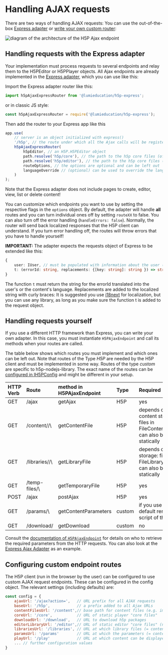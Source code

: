 # Handling AJAX requests

There are two ways of handling AJAX requests: You can use the out-of-the-box
[Express adapter](ajax-endpoints.md#handling-requests-with-the-express-adapter)
or [write your own custom router](ajax-endpoints.md#handling-requests-yourself):

![diagram of the architecture of the H5P Ajax
endpoint](ajax-endpoint-architecture.svg)

## Handling requests with the Express adapter

Your implementation must process requests to several endpoints and relay them to
the H5PEditor or H5PPlayer objects. All Ajax endpoints are already implemented
in the [Express
adapter](/packages/h5p-express/build/H5PAjaxRouter/H5PAjaxExpressRouter.d.ts),
which you can use like this:

Import the Express adapter router like this:

```typescript
import h5pAjaxExpressRouter from '@lumieducation/h5p-express';
```

or in classic JS style:

```javascript
const h5pAjaxExpressRouter = require('@lumieducation/h5p-express');
```

Then add the router to your Express app like this

```javascript
app.use(
    // server is an object initialized with express()
    '/h5p', // the route under which all the Ajax calls will be registered
    h5pAjaxExpressRouter(
        h5pEditor, // an H5P.H5PEditor object
        path.resolve('h5p/core'), // the path to the h5p core files (of the player)
        path.resolve('h5p/editor'), // the path to the h5p core files (of the editor)
        routeOptions, // the options are optional and can be left out
        languageOverride // (optional) can be used to override the language used by i18next http middleware
    )
);
```

Note that the Express adapter does not include pages to create, editor, view,
list or delete content!

You can customize which endpoints you want to use by setting the respective
flags in the `options` object. By default, the adapter will handle **all**
routes and you can turn individual ones off by setting `routeXX` to false. You
can also turn off the error handling \(`handleErrors: false`\). Normally, the
router will send back localized responses that the H5P client can understand. If
you turn error handling off, the routes will throw errors that you have to
handle yourself!

**IMPORTANT:** The adapter expects the requests object of Express to be extended
like this:

```typescript
{
    user: IUser, // must be populated with information about the user (mostly id and access rights)
    t: (errorId: string, replacements: {[key: string]: string }) => string
}
```

The function `t` must return the string for the errorId translated into the
user's or the content's language. Replacements are added to the localized string
with curly braces:  It is suggested you use [i18next](https://www.i18next.com/)
for localization, but you can use any library, as long as you make sure the
function t is added to the request object.

## Handling requests yourself

If you use a different HTTP framework than Express, you can write your own
adapter. In this case, you must instantiate `H5PAjaxEndpoint` and call its
methods when your routes are called.

The table below shows which routes you must implement and which ones can be left
out. Note that routes of the Type _H5P_ are needed by the H5P client and must be
implemented in some way. Routes of the type _custom_ are specific to
h5p-nodejs-library. The exact name of the routes can be [configured in
IH5PConfig](ajax-endpoints.md#configuring-custom-endpoint-routes) and might be
different in your setup.

| HTTP Verb | Route | method in H5PAjaxEndpoint | Type | Required |
| :--- | :--- | :--- | :--- | :--- |
| GET | /ajax | getAjax | H5P | yes |
| GET | /content/\/\ | getContentFile | H5P | depends on content storage: files in FileContentStorage can also be served statically |
| GET | /libraries/\/\ | getLibraryFile | H5P | depends on library storage: files in FileLibraryStorage can also be served statically |
| GET | /temp-files/\ | getTemporaryFile | H5P | yes |
| POST | /ajax | postAjax | H5P | yes |
| GET | /params/\ | getContentParameters | custom | if you use the default renderer script of the editor |
| GET | /download\/ | getDownload | custom | no |

Consult the [documentation of
`H5PAjaxEndpoint`](/packages/h5p-server/src/H5PAjaxEndpoint.ts) for details on
who to retrieve the required parameters from the HTTP requests. You can also
look at the [Express Ajax
Adapter](/packages/h5p-express/src/H5PAjaxRouter/H5PAjaxExpressController.ts) as
an example.

## Configuring custom endpoint routes

The H5P client \(run in the browser by the user\) can be configured to use
custom AJAX request endpoints. These can be configured in the config object. The
relevant settings \(including defaults\) are:

```javascript
const config = {
    ajaxUrl: '/ajax?action=',   // URL prefix for all AJAX requests
    baseUrl: '/h5p',            // a prefix added to all Ajax URLs
    contentFilesUrl: '/content',// base path for content files (e.g. images, video)
    coreUrl: '/core',           // URL of static player "core files"
    downloadUrl: '/download',   // URL to download h5p packages
    editorLibraryUrl: '/editor',// URL of static editor "core files" (not the content types!)
    librariesUrl: '/libraries', // URL at which library files (= content types) can be retrieved
    paramsUrl: '/params'        // URL at which the parameters (= content.json) of content can be retrieved
    playUrl: '/play'            // URL at which content can be displayed
    ... // further configuration values
}
```
